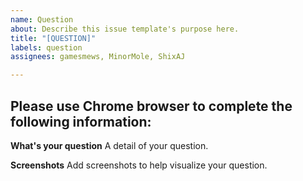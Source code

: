 ```yaml
---
name: Question
about: Describe this issue template's purpose here.
title: "[QUESTION]"
labels: question
assignees: gamesmews, MinorMole, ShixAJ

---
```


## **Please use Chrome browser to complete the following information:**

**What's your question**
A detail of your question.

**Screenshots**
Add screenshots to help visualize your question.
